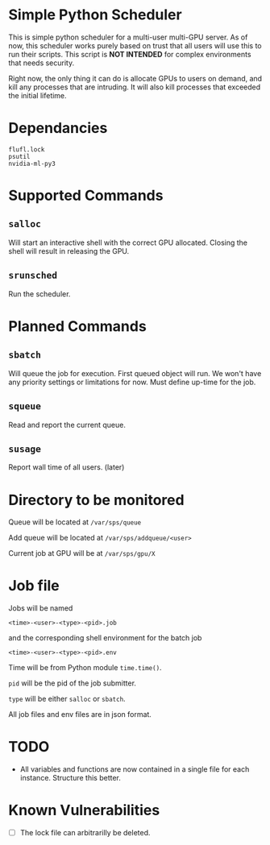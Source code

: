 # Simple Python Scheduler

This is simple python scheduler for a multi-user multi-GPU server. As of now,
this scheduler works purely based on trust that all users will use this to run
their scripts. This script is **NOT INTENDED** for complex environments that
needs security.

Right now, the only thing it can do is allocate GPUs to users on demand, and
kill any processes that are intruding. It will also kill processes that
exceeded the initial lifetime.


# Dependancies

```
flufl.lock
psutil
nvidia-ml-py3
```

# Supported Commands

## `salloc`

Will start an interactive shell with the correct GPU allocated. Closing the
shell will result in releasing the GPU.

## `srunsched`

Run the scheduler.


# Planned Commands

## `sbatch`

Will queue the job for execution. First queued object will run. We won't have
any priority settings or limitations for now. Must define up-time for the job.

## `squeue`

Read and report the current queue.

## `susage`

Report wall time of all users. (later)

# Directory to be monitored

Queue will be located at `/var/sps/queue`

Add queue will be located at `/var/sps/addqueue/<user>`

Current job at GPU will be at `/var/sps/gpu/X`

# Job file

Jobs will be named 

`<time>-<user>-<type>-<pid>.job`

and the corresponding shell environment for the batch job

`<time>-<user>-<type>-<pid>.env`

Time will be from Python module `time.time()`.  

`pid` will be the pid of the
job submitter.

`type` will be either `salloc` or `sbatch`.

All job files and env files are in json format.

# TODO

* All variables and functions are now contained in a single file for each
  instance. Structure this better.

# Known Vulnerabilities

- [ ] The lock file can arbitrarilly be deleted. 


